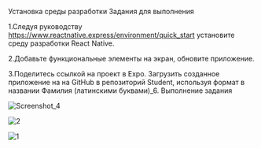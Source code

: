 Установка среды разработки
Задания для выполнения

1.Следуя руководству https://www.reactnative.express/environment/quick_start установите среду разработки React Native.

2.Добавьте функциональные элементы на экран, обновите приложение.

3.Поделитесь ссылкой на проект в Expo. Загрузить созданное приложение на на GitHub в репозиторий Student, используя формат в названии Фамилия (латинскими буквами)_6.
Выполнение задания

![Screenshot_4](https://user-images.githubusercontent.com/90498783/168069485-382c2f30-13f1-45bd-b74a-9d6ce8e1575d.png)

![2](https://user-images.githubusercontent.com/90498783/168069507-e1448dca-19ac-41c0-a60d-523c894c8f68.PNG)

![1](https://user-images.githubusercontent.com/90498783/168069519-edfd314b-6c8b-4f4e-a1f1-83e0b8f9f450.PNG)
